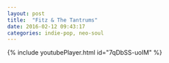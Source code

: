```yaml
---
layout: post
title:  "Fitz & The Tantrums"
date: 2016-02-12 09:43:17
categories: indie-pop, neo-soul
---
```

{% include youtubePlayer.html id="7qDbSS-uoIM" %}
